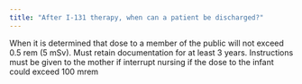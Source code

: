 ```yaml
---
title: "After I-131 therapy, when can a patient be discharged?"
---
```

When it is determined that dose to a member of the public will not exceed 0.5 rem (5 mSv). Must retain documentation for at least 3 years.
Instructions must be given to the mother if interrupt nursing if the dose to the infant could exceed 100 mrem

